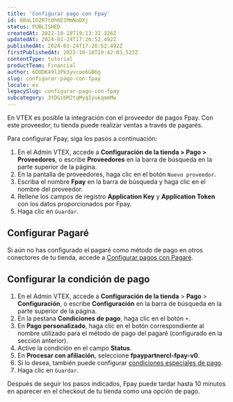 ```yaml
---
title: 'Configurar pago con Fpay'
id: 6BaLIO2R7tOh6E1MmNoDXj
status: PUBLISHED
createdAt: 2022-10-18T19:13:32.326Z
updatedAt: 2024-01-24T17:26:52.492Z
publishedAt: 2024-01-24T17:26:52.492Z
firstPublishedAt: 2022-10-18T19:42:03.523Z
contentType: tutorial
productTeam: Financial
author: 6DODK49lJPk3yvcoe6GB6g
slug: configurar-pago-con-fpay
locale: es
legacySlug: configurar-pago-con-fpay
subcategory: 3tDGibM2tqMyqIyukqmmMw
---
```


En VTEX es posible la integración con el proveedor de pagos Fpay. Con este proveedor, tu tienda puede realizar ventas a través de pagarés.

Para configurar Fpay, siga los pasos a continuación:

1. En el Admin VTEX, accede a __Configuración de la tienda > Pago > Proveedores__, o escribe __Proveedores__ en la barra de búsqueda en la parte superior de la página.
2. En la pantalla de proveedores, haga clic en el botón `Nuevo proveedor`.
3. Escriba el nombre __Fpay__ en la barra de búsqueda y haga clic en el nombre del proveedor.
4. Rellene los campos de registro __Application Key__ y __Application Token__ con los datos proporcionados por Fpay. 
5. Haga clic en `Guardar`.

## Configurar Pagaré

Si aún no has configurado el pagaré como método de pago en otros conectores de tu tienda, accede a [Configurar pagos con Pagaré](https://help.vtex.com/es/tutorial/configurar-pagos-con-pagare--5pW7avTwtyQcMu4uiW8quQ).

## Configurar la condición de pago

1. En el Admin VTEX, accede a **Configuración de la tienda** > **Pago** > **Configuración**, o escribe **Configuración** en la barra de búsqueda en la parte superior de la página.
2. En la pestana __Condiciones de pago__, haga clic en el botón `+`.
3. En __Pago personalizado__, haga clic en el botón correspondiente al nombre utilizado para el método de pago del pagaré (configurado en la sección anterior).
4. Active la condición en el campo __Status__.
5. En __Procesar con afiliación__, seleccione __fpaypartnercl-fpay-v0__.
6. Si lo desea, también puede configurar [condiciones especiales de pago](https://help.vtex.com/es/tutorial/condiciones-especiales--tutorials_456).
7. Haga clic en `Guardar`.

Después de seguir los pasos indicados, Fpay puede tardar hasta 10 minutos en aparecer en el checkout de tu tienda como una opción de pago.
